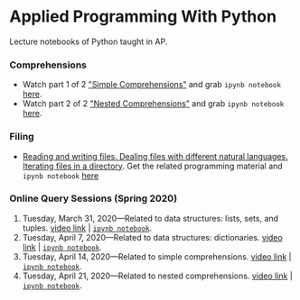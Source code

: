 # Applied Programming With Python
Lecture notebooks of Python taught in AP.

### Comprehensions
- Watch part 1 of 2 ["Simple Comprehensions"](https://youtu.be/styO04BaVnM) and grab `ipynb notebook` [here](https://github.com/MuhammadYaseenKhan/Applied-Programming-With-Python/blob/master/Comprehensions/Comprehension-1of2.ipynb).
- Watch part 2 of 2 ["Nested Comprehensions"](https://youtu.be/_FhzEd7thsc) and grab `ipynb notebook` [here](https://github.com/MuhammadYaseenKhan/Applied-Programming-With-Python/blob/master/Comprehensions/Comprehension-2of2.ipynb).

### Filing 
- [Reading and writing files. Dealing files with different natural languages. Iterating files in a directory](https://youtu.be/LXzstp880ww). Get the related programming material and `ipynb notebook` [here](https://github.com/MuhammadYaseenKhan/Applied-Programming-With-Python/tree/master/File%20IO)

### Online Query Sessions (Spring 2020)
 1. Tuesday, March 31, 2020—Related to data structures: lists, sets, and tuples. [video link](https://www.youtube.com/watch?v=ZSk63Wjm8UE) | [`ipynb notebook`](https://github.com/MuhammadYaseenKhan/Applied-Programming-With-Python/blob/master/Online-Query-Session-Spring-2020/Query-Session-1.ipynb).
 2. Tuesday, April 7, 2020—Related to data structures: dictionaries. [video link](https://www.youtube.com/watch?v=WMp2OHHo2wY) | [`ipynb notebook`](https://github.com/MuhammadYaseenKhan/Applied-Programming-With-Python/blob/master/Online-Query-Session-Spring-2020/Query-Session-2.ipynb).
 3. Tuesday, April 14, 2020—Related to simple comprehensions. [video link](https://youtu.be/tEh6_b5cjuk) | [`ipynb notebook`](https://github.com/MuhammadYaseenKhan/Applied-Programming-With-Python/blob/master/Online-Query-Session-Spring-2020/Query-Session-3.ipynb).
 4. Tuesday, April 21, 2020—Related to nested comprehensions. [video link](https://youtu.be/_FhzEd7thsc) | [`ipynb notebook`](https://github.com/MuhammadYaseenKhan/Applied-Programming-With-Python/blob/master/Online-Query-Session-Spring-2020/Query-Session-4.ipynb).
